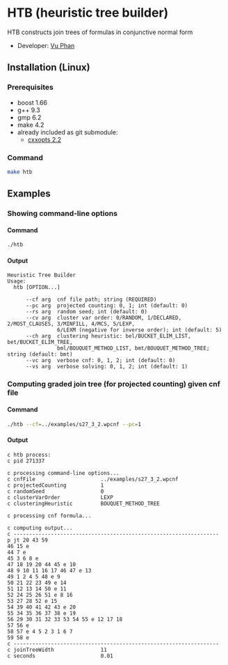 # HTB (heuristic tree builder)
HTB constructs join trees of formulas in conjunctive normal form
- Developer: [Vu Phan](https://vuphan314.github.io)

<!-- ####################################################################### -->

## Installation (Linux)

### Prerequisites
- boost 1.66
- g++ 9.3
- gmp 6.2
- make 4.2
- already included as git submodule:
  - [cxxopts 2.2](https://github.com/jarro2783/cxxopts)

### Command
```bash
make htb
```

<!-- ####################################################################### -->

## Examples

### Showing command-line options
#### Command
```bash
./htb
```
#### Output
```
Heuristic Tree Builder
Usage:
  htb [OPTION...]

      --cf arg  cnf file path; string (REQUIRED)
      --pc arg  projected counting: 0, 1; int (default: 0)
      --rs arg  random seed; int (default: 0)
      --cv arg  cluster var order: 0/RANDOM, 1/DECLARED, 2/MOST_CLAUSES, 3/MINFILL, 4/MCS, 5/LEXP,
                6/LEXM (negative for inverse order); int (default: 5)
      --ch arg  clustering heuristic: bel/BUCKET_ELIM_LIST, bet/BUCKET_ELIM_TREE,
                bml/BOUQUET_METHOD_LIST, bmt/BOUQUET_METHOD_TREE; string (default: bmt)
      --vc arg  verbose cnf: 0, 1, 2; int (default: 0)
      --vs arg  verbose solving: 0, 1, 2; int (default: 1)
```

### Computing graded join tree (for projected counting) given cnf file
#### Command
```bash
./htb --cf=../examples/s27_3_2.wpcnf --pc=1
```
#### Output
```
c htb process:
c pid 271337

c processing command-line options...
c cnfFile                     ../examples/s27_3_2.wpcnf
c projectedCounting           1
c randomSeed                  0
c clusterVarOrder             LEXP
c clusteringHeuristic         BOUQUET_METHOD_TREE

c processing cnf formula...

c computing output...
c ------------------------------------------------------------------
p jt 20 43 59
46 15 e
44 7 e
45 3 6 8 e
47 18 19 20 44 45 e 10
48 9 10 11 16 17 46 47 e 13
49 1 2 4 5 48 e 9
50 21 22 23 49 e 14
51 12 13 14 50 e 11
52 24 25 26 51 e 8 16
53 27 28 52 e 15
54 39 40 41 42 43 e 20
55 34 35 36 37 38 e 19
56 29 30 31 32 33 53 54 55 e 12 17 18
57 56 e
58 57 e 4 5 2 3 1 6 7
59 58 e
c ------------------------------------------------------------------
c joinTreeWidth               11
c seconds                     0.01
```
